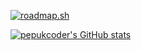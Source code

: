 [![roadmap.sh](https://roadmap.sh/card/wide/666d52585a1e5ea6c24ef5bf?variant=dark)](https://roadmap.sh)

[![pepukcoder's GitHub stats](https://github-readme-stats.vercel.app/api?username=pepukcoder&count_private=true&show_icons=true&title_color=ffffff&text_color=9ca3af&icon_color=ffffff&border_color=1f2937&bg_color=0c1117&theme=github_dark)](https://github.com/anuraghazra/github-readme-stats)
